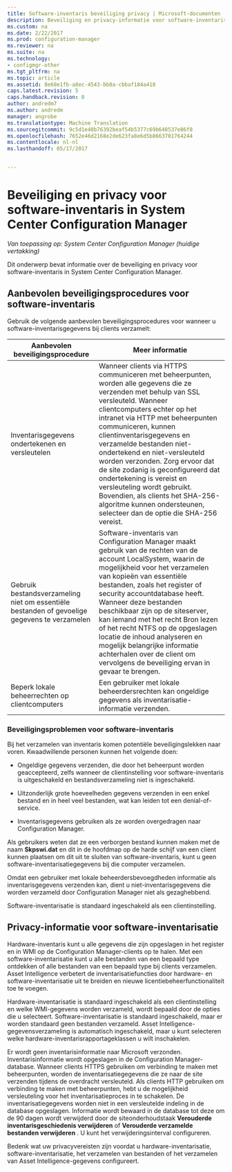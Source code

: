 ```yaml
---
title: Software-inventaris beveiliging privacy | Microsoft-documenten
description: Beveiliging en privacy-informatie voor software-inventaris in System Center Configuration Manager ophalen.
ms.custom: na
ms.date: 2/22/2017
ms.prod: configuration-manager
ms.reviewer: na
ms.suite: na
ms.technology:
- configmgr-other
ms.tgt_pltfrm: na
ms.topic: article
ms.assetid: 8e68e1fb-a8ec-4543-bb8a-cbbaf184a418
caps.latest.revision: 5
caps.handback.revision: 0
author: andredm7
ms.author: andredm
manager: angrobe
ms.translationtype: Machine Translation
ms.sourcegitcommit: 9c5d1e48b76392beaf54b5377c69b648537e86f8
ms.openlocfilehash: 7652e46d2168e2de623fa8e6d5b8663701764244
ms.contentlocale: nl-nl
ms.lasthandoff: 05/17/2017


---
```

# <a name="security-and-privacy-for-software-inventory-in-system-center-configuration-manager"></a>Beveiliging en privacy voor software-inventaris in System Center Configuration Manager

*Van toepassing op: System Center Configuration Manager (huidige vertakking)*

Dit onderwerp bevat informatie over de beveiliging en privacy voor software-inventaris in System Center Configuration Manager.  

##  <a name="BKMK_Security_HardwareInventory"></a> Aanbevolen beveiligingsprocedures voor software-inventaris  
 Gebruik de volgende aanbevolen beveiligingsprocedures voor wanneer u software-inventarisgegevens bij clients verzamelt:  

|Aanbevolen beveiligingsprocedure|Meer informatie|  
|----------------------------|----------------------|  
|Inventarisgegevens ondertekenen en versleutelen|Wanneer clients via HTTPS communiceren met beheerpunten, worden alle gegevens die ze verzenden met behulp van SSL versleuteld. Wanneer clientcomputers echter op het intranet via HTTP met beheerpunten communiceren, kunnen clientinventarisgegevens en verzamelde bestanden niet-ondertekend en niet-versleuteld worden verzonden. Zorg ervoor dat de site zodanig is geconfigureerd dat ondertekening is vereist en versleuteling wordt gebruikt. Bovendien, als clients het SHA-256-algoritme kunnen ondersteunen, selecteer dan de optie die SHA-256 vereist.|  
|Gebruik bestandsverzameling niet om essentiële bestanden of gevoelige gegevens te verzamelen|Software-inventaris van Configuration Manager maakt gebruik van de rechten van de account LocalSystem, waarin de mogelijkheid voor het verzamelen van kopieën van essentiële bestanden, zoals het register of security accountdatabase heeft. Wanneer deze bestanden beschikbaar zijn op de siteserver, kan iemand met het recht Bron lezen of het recht NTFS op de opgeslagen locatie de inhoud analyseren en mogelijk belangrijke informatie achterhalen over de client om vervolgens de beveiliging ervan in gevaar te brengen.|  
|Beperk lokale beheerrechten op clientcomputers|Een gebruiker met lokale beheerdersrechten kan ongeldige gegevens als inventarisatie-informatie verzenden.|  

### <a name="security-issues-for-software-inventory"></a>Beveiligingsproblemen voor software-inventaris  
 Bij het verzamelen van inventaris komen potentiële beveiligingslekken naar voren. Kwaadwillende personen kunnen het volgende doen:  

-   Ongeldige gegevens verzenden, die door het beheerpunt worden geaccepteerd, zelfs wanneer de clientinstelling voor software-inventaris is uitgeschakeld en bestandsverzameling niet is ingeschakeld.  

-   Uitzonderlijk grote hoeveelheden gegevens verzenden in een enkel bestand en in heel veel bestanden, wat kan leiden tot een denial-of-service.  

-   Inventarisgegevens gebruiken als ze worden overgedragen naar Configuration Manager.  

 Als gebruikers weten dat ze een verborgen bestand kunnen maken met de naam **Skpswi.dat** en dit in de hoofdmap op de harde schijf van een client kunnen plaatsen om dit uit te sluiten van software-inventaris, kunt u geen software-inventarisatiegegevens bij die computer verzamelen.  

 Omdat een gebruiker met lokale beheerdersbevoegdheden informatie als inventarisgegevens verzenden kan, dient u niet-inventarisgegevens die worden verzameld door Configuration Manager niet als gezaghebbend.  

 Software-inventarisatie is standaard ingeschakeld als een clientinstelling.  

##  <a name="BKMK_Privacy_HardwareInventory"></a> Privacy-informatie voor software-inventarisatie  
 Hardware-inventaris kunt u alle gegevens die zijn opgeslagen in het register en in WMI op de Configuration Manager-clients op te halen. Met een software-inventarisatie kunt u alle bestanden van een bepaald type ontdekken of alle bestanden van een bepaald type bij clients verzamelen. Asset Intelligence verbetert de inventarisatiefuncties door hardware- en software-inventarisatie uit te breiden en nieuwe licentiebeheerfunctionaliteit toe te voegen.  

 Hardware-inventarisatie is standaard ingeschakeld als een clientinstelling en welke WMI-gegevens worden verzameld, wordt bepaald door de opties die u selecteert. Software-inventarisatie is standaard ingeschakeld, maar er worden standaard geen bestanden verzameld. Asset Intelligence-gegevensverzameling is automatisch ingeschakeld, maar u kunt selecteren welke hardware-inventarisrapportageklassen u wilt inschakelen.  

 Er wordt geen inventarisinformatie naar Microsoft verzonden. Inventarisinformatie wordt opgeslagen in de Configuration Manager-database. Wanneer clients HTTPS gebruiken om verbinding te maken met beheerpunten, worden de inventarisatiegegevens die ze naar de site verzenden tijdens de overdracht versleuteld. Als clients HTTP gebruiken om verbinding te maken met beheerpunten, hebt u de mogelijkheid versleuteling voor het inventarisatieproces in te schakelen. De inventarisatiegegevens worden niet in een versleutelde indeling in de database opgeslagen. Informatie wordt bewaard in de database tot deze om de 90 dagen wordt verwijderd door de siteonderhoudstaak **Verouderde inventarisgeschiedenis verwijderen** of **Verouderde verzamelde bestanden verwijderen** . U kunt het verwijderingsinterval configureren.  

 Bedenk wat uw privacyvereisten zijn voordat u hardware-inventarisatie, software-inventarisatie, het verzamelen van bestanden of het verzamelen van Asset Intelligence-gegevens configureert.  

